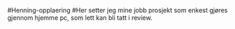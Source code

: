 #Henning-opplaering
#Her setter jeg mine jobb prosjekt som enkest gjøres gjennom hjemme pc, som lett kan bli tatt i review. 
